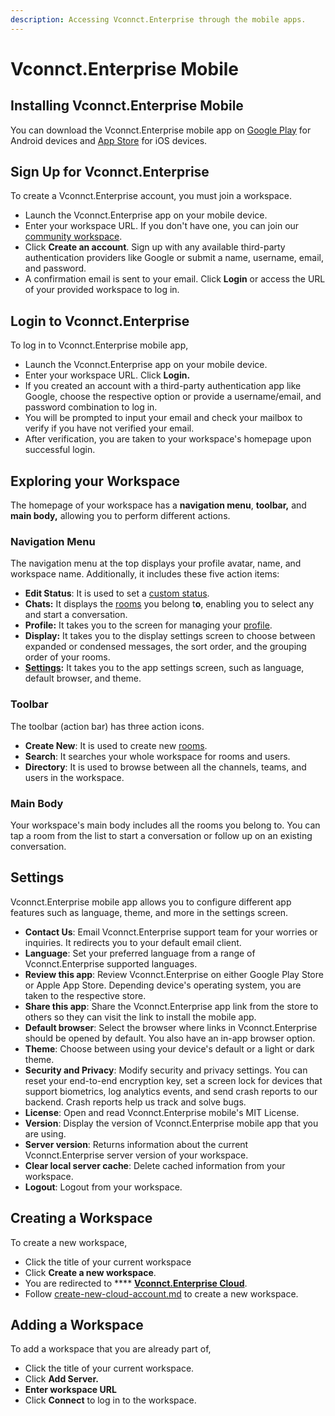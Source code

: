 ```yaml
---
description: Accessing Vconnct.Enterprise through the mobile apps.
---
```


# Vconnct.Enterprise Mobile

## Installing Vconnct.Enterprise Mobile

You can download the Vconnct.Enterprise mobile app on [Google Play](https://play.google.com/store/apps/details?id=chat.Vconnct.Enterprise.android\&hl=en\&gl=US) for Android devices and [App Store](https://apps.apple.com/us/app/Vconnct.Enterprise/id1148741252) for iOS devices.

## Sign Up for Vconnct.Enterprise

To create a Vconnct.Enterprise account, you must join a workspace.

* Launch the Vconnct.Enterprise app on your mobile device.
* Enter your workspace URL. If you don't have one, you can join our [community workspace](https://open.Vconnct.Enterprise/).
* Click **Create an account**. Sign up with any available third-party authentication providers like Google or submit a name, username, email, and password.
* A confirmation email is sent to your email. Click **Login** or access the URL of your provided workspace to log in.

## Login to Vconnct.Enterprise

To log in to Vconnct.Enterprise mobile app,

* Launch the Vconnct.Enterprise app on your mobile device.
* Enter your workspace URL. Click **Login.**
* If you created an account with a third-party authentication app like Google, choose the respective option or provide a username/email, and password combination to log in.
* You will be prompted to input your email and check your mailbox to verify if you have not verified your email.
* After verification, you are taken to your workspace's homepage upon successful login.

## Exploring your Workspace

The homepage of your workspace has a **navigation menu**, **toolbar,** and **main body,** allowing you to perform different actions.

### Navigation Menu

The navigation menu at the top displays your profile avatar, name, and workspace name. Additionally, it includes these five action items:

* **Edit Status**: It is used to set a [custom status](../workspace-administration/user-status.md).
* **Chats:** It displays the [rooms](../workspace-administration/rooms.md) you belong t**o**, enabling you to select any and start a conversation.
* **Profile:** It takes you to the screen for managing your [profile](../Vconnct.Enterprise-cloud/manage-your-cloud-account/profile.md).
* **Display:** It takes you to the display settings screen to choose between expanded or condensed messages, the sort order, and the grouping order of your rooms.
* [**Settings**](../workspace-administration/settings/)**:** It takes you to the app settings screen, such as language, default browser, and theme.

### Toolbar

The toolbar (action bar) has three action icons.

* **Create New**: It is used to create new [rooms](../user-guides/rooms/).
* **Search**: It searches your whole workspace for rooms and users.
* **Directory**: It is used to browse between all the channels, teams, and users in the workspace.

### Main Body

Your workspace's main body includes all the rooms you belong to. You can tap a room from the list to start a conversation or follow up on an existing conversation.

## Settings

Vconnct.Enterprise mobile app allows you to configure different app features such as language, theme, and more in the settings screen.

* **Contact Us**: Email Vconnct.Enterprise support team for your worries or inquiries. It redirects you to your default email client.
* **Language**: Set your preferred language from a range of Vconnct.Enterprise supported languages.
* **Review this app**: Review Vconnct.Enterprise on either Google Play Store or Apple App Store. Depending device's operating system, you are taken to the respective store.
* **Share this app**: Share the Vconnct.Enterprise app link from the store to others so they can visit the link to install the mobile app.
* **Default browser**: Select the browser where links in Vconnct.Enterprise should be opened by default. You also have an in-app browser option.
* **Theme**: Choose between using your device's default or a light or dark theme.
* **Security and Privacy**: Modify security and privacy settings. You can reset your end-to-end encryption key, set a screen lock for devices that support biometrics, log analytics events, and send crash reports to our backend. Crash reports help us track and solve bugs.
* **License**: Open and read Vconnct.Enterprise mobile's MIT License.
* **Version**: Display the version of Vconnct.Enterprise mobile app that you are using.
* **Server version**: Returns information about the current Vconnct.Enterprise server version of your workspace.
* **Clear local server cache**: Delete cached information from your workspace.
* **Logout**: Logout from your workspace.

## Creating a Workspace

To create a new workspace,

* Click the title of your current workspace
* Click **Create a new workspace**.
* You are redirected to \*\*\*\* [**Vconnct.Enterprise Cloud**](../Vconnct.Enterprise-cloud).
* Follow [create-new-cloud-account.md](../Vconnct.Enterprise-cloud/create-new-cloud-account.md "mention") to create a new workspace.

## Adding a Workspace

To add a workspace that you are already part of,

* Click the title of your current workspace.
* Click **Add Server.**
* **Enter workspace URL**
* Click **Connect** to log in to the workspace.
